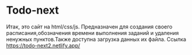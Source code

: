# Todo-next
Итак, это сайт на html/css/js. Предназначен для создания своего расписания,обозначения времени выполнения заданий и удаления ненужных пунктов.Также доступна загрузка данных их файла. Ссылка https://todo-next2.netlify.app/
